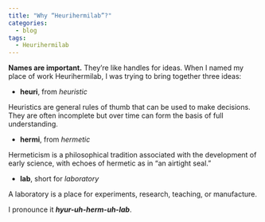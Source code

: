 ```yaml
---
title: "Why “Heurihermilab”?"
categories:
  - blog
tags:
  - Heurihermilab
---
```


**Names are important.** They’re like handles for ideas. When I named my place of work Heurihermilab, I was trying to bring together three ideas:

* **heuri**, from *heuristic*

Heuristics are general rules of thumb that can be used to make decisions. They are often incomplete but over time can form the basis of full understanding.

* **hermi**, from *hermetic*

Hermeticism is a philosophical tradition associated with the development of early science, with echoes of hermetic as in “an airtight seal.”

* **lab**, short for *laboratory*

A laboratory is a place for experiments, research, teaching, or manufacture.

I pronounce it _**hyur-uh-herm-uh-lab**_.
